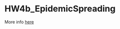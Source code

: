 # HW4b_EpidemicSpreading

More info <a href = "http://www.ctralie.com/Teaching/IDS301_S2020/Assignments/HW4b_EpidemicSpreading/index.html">here</a>